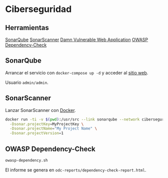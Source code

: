 # Ciberseguridad

## Herramientas

[SonarQube](https://docs.sonarqube.org/latest/setup/get-started-2-minutes/)
[SonarScanner](https://docs.sonarqube.org/latest/analysis/scan/sonarscanner/)
[Damn Vulnerable Web Application](http://www.dvwa.co.uk)
[OWASP Dependency-Check](https://owasp.org/www-project-dependency-check/)

## SonarQube

Arrancar el servicio con `docker-compose up -d` y acceder al [sitio web](http://localhost:9000).

Usuario `admin/admin`.

## SonarScanner

Lanzar SonarScanner con [Docker](https://github.com/newtmitch/docker-sonar-scanner).

```bash
docker run -ti -v $(pwd):/usr/src --link sonarqube --network ciberseguridad_sonarnet newtmitch/sonar-scanner:alpine \
  -Dsonar.projectKey=MyProjectKey \
  -Dsonar.projectName="My Project Name" \
  -Dsonar.projectVersion=1
```

## OWASP Dependency-Check

```bash
owasp-dependency.sh
```

El informe se genera en `odc-reports/dependency-check-report.html`.
